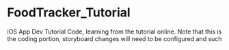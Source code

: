 # FoodTracker_Tutorial
iOS App Dev Tutorial Code, learning from the tutorial online. 
Note that this is the coding portion, storyboard changes will need to be configured and such
